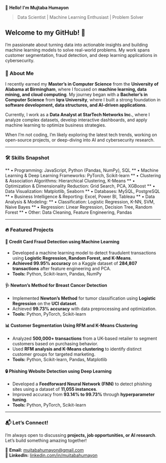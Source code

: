 👋 **Hello! I'm Mujtaba Humayon**
> Data Scientist | Machine Learning Enthusiast | Problem Solver

## Welcome to my GitHub! 🚀  

I’m passionate about turning data into actionable insights and building machine learning models to solve real-world problems. My work spans customer segmentation, fraud detection, and deep learning applications in cybersecurity.

### 🌟 About Me  

I recently earned my **Master’s in Computer Science** from the **University of Alabama at Birmingham**, where I focused on **machine learning, data mining, and cloud computing**. My journey began with a **Bachelor’s in Computer Science** from **Iqra University**, where I built a strong foundation in **software development, data structures, and AI-driven applications**.  

Currently, I work as a **Data Analyst at StarTech Networks Inc.**, where I analyze complex datasets, develop interactive dashboards, and apply machine learning to optimize business strategies.  

When I’m not coding, I’m likely exploring the latest tech trends, working on open-source projects, or deep-diving into AI and cybersecurity research.

---

### 🛠️ Skills Snapshot  

** •	Programming: JavaScript, Python (Pandas, NumPy), SQL
** •	Machine Learning & Deep Learning Frameworks: PyTorch, Scikit-learn
** •	Clustering & Association Algorithms: Hierarchical Clustering, K-Means
** •	Optimization & Dimensionality Reduction: Grid Search, PCA, XGBoost
** •	Data Visualization: Matplotlib, Seaborn
** •	Databases: MySQL, PostgreSQL
** •	Business Intelligence & Reporting: Excel, Power BI, Tableau
** •	Data Analysis & Modeling:
** •	Classification: Logistic Regression, K-NN, SVM, Naive Bayes
** •	Regression: Linear Regression, Decision Tree, Random Forest
** •	Other: Data Cleaning, Feature Engineering, Pandas


---

### 🔥 Featured Projects  

#### 🏦 **Credit Card Fraud Detection using Machine Learning**  
- Developed a machine learning model to detect fraudulent transactions using **Logistic Regression, Random Forest, and K-Means**.  
- **Achieved 99.95% accuracy** on a Kaggle dataset of **284,807 transactions** after feature engineering and PCA.  
- **Tools:** Python, Scikit-learn, Pandas, NumPy  


#### 🩺 **Newton’s Method for Breast Cancer Detection**  
- Implemented **Newton’s Method** for tumor classification using **Logistic Regression** on the **UCI dataset**.  
- Achieved **99.73% accuracy** with data preprocessing and optimization.  
- **Tools:** Python, PyTorch, Scikit-learn  


#### 📊 **Customer Segmentation Using RFM and K-Means Clustering**  
- Analyzed **500,000+ transactions** from a UK-based retailer to segment customers based on purchasing behavior.  
- Used **RFM analysis and K-Means clustering** to identify distinct customer groups for targeted marketing.  
- **Tools:** Python, Scikit-learn, Pandas, Matplotlib   

#### 🔒 **Phishing Website Detection using Deep Learning**  
- Developed a **Feedforward Neural Network (FNN)** to detect phishing sites using a dataset of **11,055 instances**.  
- Improved accuracy from **93.14% to 99.73%** through **hyperparameter tuning**.  
- **Tools:** Python, PyTorch, Scikit-learn  

---

### 📬 Let’s Connect!  

I’m always open to discussing **projects, job opportunities, or AI research**. Let’s build something amazing together!  

📧 **Email:** mujtabahumayon@gmail.com  
🔗 **LinkedIn:** [linkedin.com/in/mujtabahumayon](https://www.linkedin.com/in/mujtabahumayon)  
